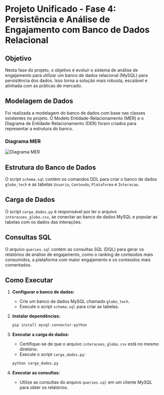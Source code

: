 # Projeto Unificado - Fase 4: Persistência e Análise de Engajamento com Banco de Dados Relacional

## Objetivo

Nesta fase do projeto, o objetivo é evoluir o sistema de análise de engajamento para utilizar um banco de dados relacional (MySQL) para persistência dos dados. Isso torna a solução mais robusta, escalável e alinhada com as práticas de mercado.

## Modelagem de Dados

Foi realizada a modelagem do banco de dados com base nas classes existentes no projeto. O Modelo Entidade-Relacionamento (MER) e o Diagrama de Entidade-Relacionamento (DER) foram criados para representar a estrutura do banco.

### Diagrama MER

![Diagrama MER](https://private-us-east-1.manuscdn.com/sessionFile/tdeVnIrxISuVbn5qvhTw0P/sandbox/rwCVZHZnQa0wtRZAvG4bSg-images_1756994975056_na1fn_L2hvbWUvdWJ1bnR1L21lcg.png?Policy=eyJTdGF0ZW1lbnQiOlt7IlJlc291cmNlIjoiaHR0cHM6Ly9wcml2YXRlLXVzLWVhc3QtMS5tYW51c2Nkbi5jb20vc2Vzc2lvbkZpbGUvdGRlVm5JcnhJU3VWYm41cXZoVHcwUC9zYW5kYm94L3J3Q1ZaSFpuUWEwd3RSWkF2RzRiU2ctaW1hZ2VzXzE3NTY5OTQ5NzUwNTZfbmExZm5fTDJodmJXVXZkV0oxYm5SMUwyMWxjZy5wbmciLCJDb25kaXRpb24iOnsiRGF0ZUxlc3NUaGFuIjp7IkFXUzpFcG9jaFRpbWUiOjE3OTg3NjE2MDB9fX1dfQ__&Key-Pair-Id=K2HSFNDJXOU9YS&Signature=nzm2zxU8qiBwNnK8OqH6rBJxln2j3Xnh4xCBs7cQnMfLCpyH3o2pNYTqasqHqoAuR4d8tyU7vHme8RS7TRaBvNDfSlCQM8i2GtNRMCXbt4hzAzzJNbAUx9IP-64xZddbwBWm3UN~LJiXibrBHvp9xuuGJcP-q9fKKi65vVfDyaldvIEZ103hIwDCj4o7ByqQyLKp~Qd0eI0mX5~HTTXUob066QNow27UbIRkFqbRGX32gcuRuh3ktM2Zsv1xZp04mtB3JIBiEkJPC~Uyha0tm7d7jY7nxmv~HOWh-g6HbhcO9SI~yqHCaUcUNhQbY9IMXSBXHF6WJUjNYgcClEHFVw__)

## Estrutura do Banco de Dados

O script `schema.sql` contém os comandos DDL para criar o banco de dados `globo_tech` e as tabelas `Usuario`, `Conteudo`, `Plataforma` e `Interacao`.

## Carga de Dados

O script `carga_dados.py` é responsável por ler o arquivo `interacoes_globo.csv`, se conectar ao banco de dados MySQL e popular as tabelas com os dados das interações.

## Consultas SQL

O arquivo `queries.sql` contém as consultas SQL (DQL) para gerar os relatórios de análise de engajamento, como o ranking de conteúdos mais consumidos, a plataforma com maior engajamento e os conteúdos mais comentados.

## Como Executar

1.  **Configurar o banco de dados:**
    *   Crie um banco de dados MySQL chamado `globo_tech`.
    *   Execute o script `schema.sql` para criar as tabelas.

2.  **Instalar dependências:**
    ```bash
    pip install mysql-connector-python
    ```

3.  **Executar a carga de dados:**
    *   Certifique-se de que o arquivo `interacoes_globo.csv` está no mesmo diretório.
    *   Execute o script `carga_dados.py`:
    ```bash
    python carga_dados.py
    ```

4.  **Executar as consultas:**
    *   Utilize as consultas do arquivo `queries.sql` em um cliente MySQL para obter os relatórios.


